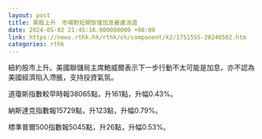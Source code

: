 ```yaml
---
layout: post
title: 美股上升　市場對短期恢復加息憂慮消退
date: 2024-05-02 21:45:16.000000000 +08:00
link: https://news.rthk.hk/rthk/ch/component/k2/1751555-20240502.htm
categories: rthk
---
```


紐約股市上升。美國聯儲局主席鮑威爾表示下一步行動不太可能是加息，亦不認為美國經濟陷入滯脹，支持投資氣氛。

道瓊斯指數較早時報38065點，升161點，升幅0.43%。

納斯達克指數報15729點，升123點，升幅0.79%。

標準普爾500指數報5045點，升26點，升幅0.53%。
